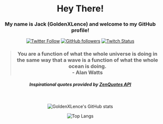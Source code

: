<center>
<h1>Hey There!</h1>

<h3>My name is Jack (GoldenXLence) and welcome to my GitHub profile!</h3>

<!-- Socials -->
[![Twitter Follow](https://img.shields.io/twitter/follow/jackkoskie?style=social&label=Twitter)](https://twitter.com/jackkoskie)
[![GitHub followers](https://img.shields.io/github/followers/goldenxlence?label=GitHub&style=social)](https://github.com/goldenxlence)
[![Twitch Status](https://img.shields.io/twitch/status/goldenxlence?style=social)](https://twitch.tv/goldenxlence)

<h3><blockquote>You are a function of what the whole universe is doing in the same way that a wave is a function of what the whole ocean is doing.
<footer>- Alan Watts</footer></blockquote></h3>
<h5>Inspirational quotes provided by <a href="https://zenquotes.io/" target="_blank">ZenQuotes API</a></h5>

<br>

<!-- GitHub Stats -->
![GoldenXLence's GitHub stats](https://github-readme-stats.vercel.app/api?username=goldenxlence&count_private=true&show_icons=true&theme=github_dark)
<br>

![Top Langs](https://github-readme-stats.vercel.app/api/top-langs/?username=anuraghazra&theme=github_dark&layout=compact)

</center>


